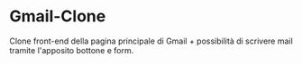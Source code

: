 # Gmail-Clone

Clone front-end della pagina principale di Gmail + possibilità di scrivere mail tramite l'apposito bottone e form.
